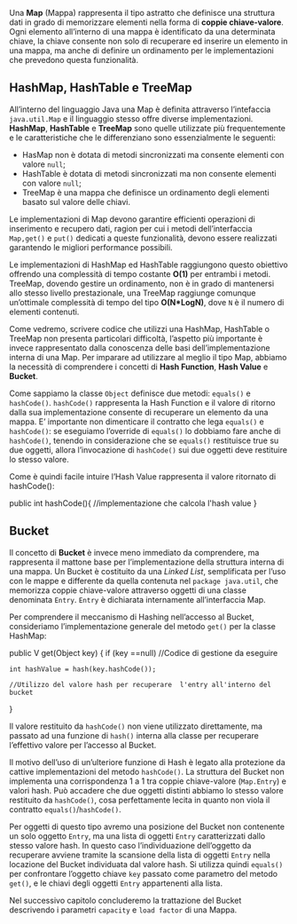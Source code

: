 Una **Map** (Mappa) rappresenta il tipo astratto che definisce una struttura dati in grado di memorizzare elementi nella forma di **coppie chiave-valore**. Ogni elemento all’interno di una mappa è identificato da una determinata chiave, la chiave consente non solo di recuperare ed inserire un elemento in una mappa, ma anche di definire un ordinamento per le implementazioni che prevedono questa funzionalità.

HashMap, HashTable e TreeMap
----------------------------

All’interno del linguaggio Java una Map è definita attraverso l’intefaccia `java.util.Map` e il linguaggio stesso offre diverse implementazioni. **HashMap**, **HashTable** e **TreeMap** sono quelle utilizzate più frequentemente e le caratteristiche che le differenziano sono essenzialmente le seguenti:

*   HasMap non è dotata di metodi sincronizzati ma consente elementi con valore `null`;
*   HashTable è dotata di metodi sincronizzati ma non consente elementi con valore `null`;
*   TreeMap è una mappa che definisce un ordinamento degli elementi basato sul valore delle chiavi.

Le implementazioni di Map devono garantire efficienti operazioni di inserimento e recupero dati, ragion per cui i metodi dell’interfaccia `Map,get()` e `put()` dedicati a queste funzionalità, devono essere realizzati garantendo le migliori performance possibili.

Le implementazioni di HashMap ed HashTable raggiungono questo obiettivo offrendo una complessità di tempo costante **O(1)** per entrambi i metodi. TreeMap, dovendo gestire un ordinamento, non è in grado di mantenersi allo stesso livello prestazionale, una TreeMap raggiunge comunque un’ottimale complessità di tempo del tipo **O(N*LogN)**, dove `N` è il numero di elementi contenuti.

Come vedremo, scrivere codice che utilizzi una HashMap, HashTable o TreeMap non presenta particolari difficoltà, l’aspetto più importante è invece rappresentato dalla conoscenza delle basi dell’implementazione interna di una Map. Per imparare ad utilizzare al meglio il tipo Map, abbiamo la necessità di comprendere i concetti di **Hash Function**, **Hash Value** e **Bucket**.

Come sappiamo la classe `Object` definisce due metodi: `equals()` e `hashCode()`. `hashCode()` rappresenta la Hash Function e il valore di ritorno dalla sua implementazione consente di recuperare un elemento da una mappa. E’ importante non dimenticare il contratto che lega `equals()` e `hashCode()`: se eseguiamo l’override di `equals()` lo dobbiamo fare anche di `hashCode()`, tenendo in considerazione che se `equals()` restituisce true su due oggetti, allora l’invocazione di `hashCode()` sui due oggetti deve restituire lo stesso valore.

Come è quindi facile intuire l’Hash Value rappresenta il valore ritornato di hashCode():

public int hashCode(){
  //implementazione che calcola l'hash value
}

Bucket
------

Il concetto di **Bucket** è invece meno immediato da comprendere, ma rappresenta il mattone base per l’implementazione della struttura interna di una mappa. Un Bucket è costituito da una _Linked List_, semplificata per l’uso con le mappe e differente da quella contenuta nel `package java.util`, che memorizza coppie chiave-valore attraverso oggetti di una classe denominata `Entry`. `Entry` è dichiarata internamente all’interfaccia Map.

Per comprendere il meccanismo di Hashing nell’accesso al Bucket, consideriamo l’implementazione generale del metodo `get()` per la classe HashMap:

  public  V get(Object key) {
    if (key ==null) 
       //Codice di gestione da eseguire
    
    int hashValue = hash(key.hashCode());
    
    //Utilizzo del valore hash per recuperare  l'entry all'interno del bucket
   }
 

Il valore restituito da `hashCode()` non viene utilizzato direttamente, ma passato ad una funzione di `hash()` interna alla classe per recuperare l’effettivo valore per l’accesso al Bucket.

Il motivo dell’uso di un’ulteriore funzione di Hash è legato alla protezione da cattive implementazioni del metodo `hashCode()`. La struttura del Bucket non implementa una corrispondenza 1 a 1 tra coppie chiave-valore (`Map.Entry`) e valori hash. Può accadere che due oggetti distinti abbiamo lo stesso valore restituito da `hashCode()`, cosa perfettamente lecita in quanto non viola il contratto `equals()`/`hashCode()`.

Per oggetti di questo tipo avremo una posizione del Bucket non contenente un solo oggetto `Entry`, ma una lista di oggetti `Entry` caratterizzati dallo stesso valore hash. In questo caso l’individuazione dell’oggetto da recuperare avviene tramite la scansione della lista di oggetti `Entry` nella locazione del Bucket individuata dal valore hash. Si utilizza quindi `equals()` per confrontare l’oggetto chiave `key` passato come parametro del metodo `get()`, e le chiavi degli oggetti `Entry` appartenenti alla lista.

Nel successivo capitolo concluderemo la trattazione del Bucket descrivendo i parametri `capacity` e `load factor` di una Mappa.